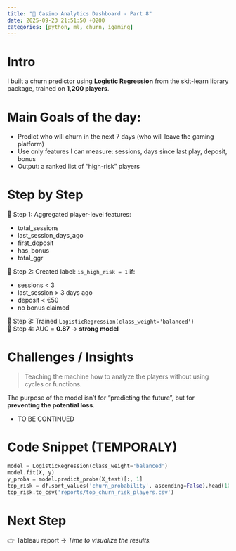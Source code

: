 ```yaml
---
title: "🎲 Casino Analytics Dashboard - Part 8"
date: 2025-09-23 21:51:50 +0200
categories: [python, ml, churn, igaming]
---
```


# Intro

I built a churn predictor using **Logistic Regression** from the skit-learn library package, trained on **1,200 players**.

# Main Goals of the day:

- Predict who will churn in the next 7 days (who will leave the gaming platform)
- Use only features I can measure: sessions, days since last play, deposit, bonus  
- Output: a ranked list of “high-risk” players

# Step by Step

📍 Step 1: Aggregated player-level features:  
  - total_sessions  
  - last_session_days_ago  
  - first_deposit  
  - has_bonus  
  - total_ggr  

📍 Step 2: Created label: `is_high_risk = 1` if:  
  - sessions < 3  
  - last_session > 3 days ago  
  - deposit < €50  
  - no bonus claimed  

📍 Step 3: Trained `LogisticRegression(class_weight='balanced')`  
📍 Step 4: AUC = **0.87** → **strong model**

# Challenges / Insights

> Teaching the machine how to analyze the players without using cycles or functions.

The purpose of the model isn’t for “predicting the future”, but for **preventing the potential loss**.

- TO BE CONTINUED

# Code Snippet (TEMPORALY)

```python
model = LogisticRegression(class_weight='balanced')
model.fit(X, y)
y_proba = model.predict_proba(X_test)[:, 1]
top_risk = df.sort_values('churn_probability', ascending=False).head(100)
top_risk.to_csv('reports/top_churn_risk_players.csv')

```
</pre>

# Next Step
👉 Tableau report → _Time to visualize the results._
